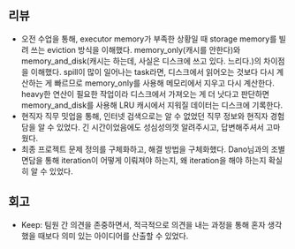 ## 리뷰
- 오전 수업을 통해, executor memory가 부족한 상황일 때 storage memory를 빌려 쓰는 eviction 방식을 이해했다. memory_only(캐시를 안한다)와 memory_and_disk(캐시는 하는데, 사실은 디스크에 쓰고 있다. 느리다.)의 차이점을 이해했다. spill이 많이 일어나는 task라면, 디스크에서 읽어오는 것보다 다시 계산하는 게 빠르므로 memory_only를 사용해 메모리에서 지우고 다시 계산한다. heavy한 연산이 필요한 작업이라 디스크에서 가져오는 게 더 낫다고 판단하면 memory_and_disk를 사용해 LRU 캐시에서 지워질 데이터는 디스크에 기록한다.
- 현직자 직무 밋업을 통해, 인터넷 검색으로는 알 수 없었던 직무 정보와 현직자 경험담을 알 수 있었다. 긴 시간이었음에도 성심성의껏 알려주시고, 답변해주셔서 고마웠다.
- 최종 프로젝트 문제 정의를 구체화하고, 해결 방법을 구체화했다. Dano님과의 조별 면담을 통해 iteration이 어떻게 이뤄져야 하는지, 왜 iteration을 해야 하는지 확실히 알 수 있었다.
## 회고
- Keep: 팀원 간 의견을 존중하면서, 적극적으로 의견을 내는 과정을 통해 혼자 생각했을 때보다 의미 있는 아이디어를 산출할 수 있었다.
